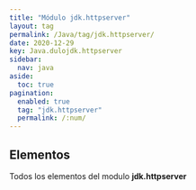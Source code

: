 ```yaml
---
title: "Módulo jdk.httpserver"
layout: tag
permalink: /Java/tag/jdk.httpserver/
date: 2020-12-29
key: Java.dulojdk.httpserver
sidebar: 
  nav: java
aside: 
  toc: true
pagination: 
  enabled: true
  tag: "jdk.httpserver"
  permalink: /:num/
---
```


<h2>Elementos</h2>
Todos los elementos del modulo <strong>jdk.httpserver</strong>
